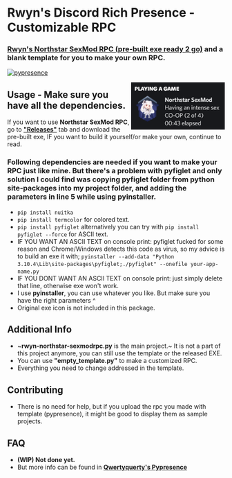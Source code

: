 # Rwyn's Discord Rich Presence - Customizable RPC 
### **[Rwyn's Northstar SexMod RPC (pre-built exe ready 2 go)](https://github.com/rwynx/Rwyns-NorthstarSexModRPC/releases)** and a blank template for you to make your own RPC. 

[![pypresence](https://img.shields.io/badge/using-pypresence-00bb88.svg?style=for-the-badge&logo=discord&logoWidth=20)](https://github.com/qwertyquerty/pypresence)
  
<img align="right" src="https://github.com/rwynx/Rwyns-NorthstarSexModRPC/blob/main/assets/assets-2.png?raw=true">

## Usage - Make sure you have all the dependencies.
If you want to use **Northstar SexMod RPC**, go to **["Releases"](https://github.com/rwynx/Rwyns-NorthstarSexModRPC/releases)** tab and download the pre-built exe, IF you want to build it yourself/or make your own, continue to read.

### Following dependencies are needed if you want to make your RPC just like mine. But there's a problem with **pyfiglet** and only solution I could find was copying pyfiglet folder from python site-packages into my project folder, and adding the parameters in line 5 while using **pyinstaller.** 
* `pip install nuitka`
* `pip install termcolor` for colored text.
* `pip install pyfiglet` alternatively you can try with `pip install pyfiglet --force` for ASCII text.
* IF YOU WANT AN ASCII TEXT on console print: pyfiglet fucked for some reason and Chrome/Windows detects this code as virus, so my advice is to build an exe it with;
`pyinstaller --add-data "Python 3.10.4\Lib\site-packages\pyfiglet;./pyfiglet" --onefile your-app-name.py`
* IF YOU DONT WANT AN ASCII TEXT on console print: just simply delete that line, otherwise exe won't work.
* I use **pyinstaller**, you can use whatever you like. But make sure you have the right parameters ^
* Original exe icon is not included in this package.

## Additional Info
* ~**rwyn-northstar-sexmodrpc.py** is the main project.~ It is not a part of this project anymore, you can still use the template or the released EXE.
* You can use **"empty_template.py"** to make a customized RPC. 
* Everything you need to change addressed in the template.

## Contributing
* There is no need for help, but if you upload the rpc you made with template (pypresence), it might be good to display them as sample projects.

## FAQ
* **(WIP) Not done yet.**
* But more info can be found in **[Qwertyquerty's Pypresence](https://github.com/qwertyquerty?tab=repositories)**
